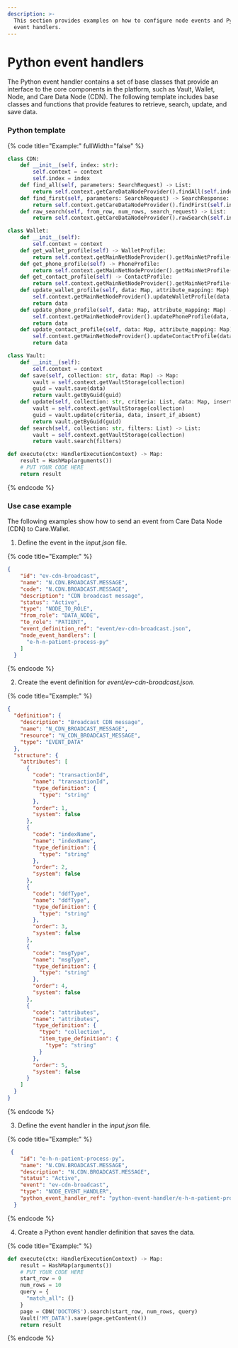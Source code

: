 ```yaml
---
description: >-
  This section provides examples on how to configure node events and Python
  event handlers.
---
```


# Python event handlers

The Python event handler contains a set of base classes that provide an interface to the core components in the platform, such as Vault, Wallet, Node, and Care Data Node (CDN). The following template includes base classes and functions that provide features to retrieve, search, update, and save data.

### Python template

{% code title="Example:" fullWidth="false" %}
```python
class CDN:
    def __init__(self, index: str):
        self.context = context
        self.index = index
    def find_all(self, parameters: SearchRequest) -> List:
        return self.context.getCareDataNodeProvider().findAll(self.index, parameters)
    def find_first(self, parameters: SearchRequest) -> SearchResponse:
        return self.context.getCareDataNodeProvider().findFirst(self.index, parameters)
    def raw_search(self, from_row, num_rows, search_request) -> List:
        return self.context.getCareDataNodeProvider().rawSearch(self.index, from_row, num_rows, search_request)

class Wallet:
    def __init__(self):
        self.context = context
    def get_wallet_profile(self) -> WalletProfile:
        return self.context.getMainNetNodeProvider().getMainNetProfile(ProfileType.WALLET)
    def get_phone_profile(self) -> PhoneProfile:
        return self.context.getMainNetNodeProvider().getMainNetProfile(ProfileType.PHONE)
    def get_contact_profile(self) -> ContactProfile:
        return self.context.getMainNetNodeProvider().getMainNetProfile(ProfileType.CONTACT)
    def update_wallet_profile(self, data: Map, attribute_mapping: Map) -> Map:
        self.context.getMainNetNodeProvider().updateWalletProfile(data, attribute_mapping)
        return data
    def update_phone_profile(self, data: Map, attribute_mapping: Map) -> Map:
        self.context.getMainNetNodeProvider().updatePhoneProfile(data, attribute_mapping)
        return data
    def update_contact_profile(self, data: Map, attribute_mapping: Map) -> Map:
        self.context.getMainNetNodeProvider().updateContactProfile(data, attribute_mapping)
        return data

class Vault:
    def __init__(self):
        self.context = context
    def save(self, collection: str, data: Map) -> Map:
        vault = self.context.getVaultStorage(collection)
        guid = vault.save(data)
        return vault.getByGuid(guid)
    def update(self, collection: str, criteria: List, data: Map, insert_if_absent: bool) -> Map:
        vault = self.context.getVaultStorage(collection)
        guid = vault.update(criteria, data, insert_if_absent)
        return vault.getByGuid(guid)
    def search(self, collection: str, filters: List) -> List:
        vault = self.context.getVaultStorage(collection)
        return vault.search(filters)

def execute(ctx: HandlerExecutionContext) -> Map:
    result = HashMap(arguments())
    # PUT YOUR CODE HERE
    return result
```
{% endcode %}

### Use case example

The following examples show how to send an event from Care Data Node (CDN) to Care.Wallet.

1. Define the event in the _input.json_ file.

{% code title="Example:" %}
```json
{
    "id": "ev-cdn-broadcast",
    "name": "N.CDN.BROADCAST.MESSAGE",
    "code": "N.CDN.BROADCAST.MESSAGE",
    "description": "CDN broadcast message",
    "status": "Active",
    "type": "NODE_TO_ROLE",
    "from_role": "DATA_NODE",
    "to_role": "PATIENT",
    "event_definition_ref": "event/ev-cdn-broadcast.json",
    "node_event_handlers": [
      "e-h-n-patient-process-py"
    ]
  }
```
{% endcode %}

2. Create the event definition for _event/ev-cdn-broadcast.json._

{% code title="Example:" %}
```json
{
  "definition": {
    "description": "Broadcast CDN message",
    "name": "N_CDN_BROADCAST_MESSAGE",
    "resource": "N_CDN_BROADCAST_MESSAGE",
    "type": "EVENT_DATA"
  },
  "structure": {
    "attributes": [
      {
        "code": "transactionId",
        "name": "transactionId",
        "type_definition": {
          "type": "string"
        },
        "order": 1,
        "system": false
      },
      {
        "code": "indexName",
        "name": "indexName",
        "type_definition": {
          "type": "string"
        },
        "order": 2,
        "system": false
      },
      {
        "code": "ddfType",
        "name": "ddfType",
        "type_definition": {
          "type": "string"
        },
        "order": 3,
        "system": false
      },
      {
        "code": "msgType",
        "name": "msgType",
        "type_definition": {
          "type": "string"
        },
        "order": 4,
        "system": false
      },
      {
        "code": "attributes",
        "name": "attributes",
        "type_definition": {
          "type": "collection",
          "item_type_definition": {
            "type": "string"
          }  
        },
        "order": 5,
        "system": false
      }
    ]
  }
}
```
{% endcode %}

3. Define the event handler in the _input.json_ file.

{% code title="Example:" %}
```json
 {
    "id": "e-h-n-patient-process-py",
    "name": "N.CDN.BROADCAST.MESSAGE",
    "description": "N.CDN.BROADCAST.MESSAGE",
    "status": "Active",
    "event": "ev-cdn-broadcast",
    "type": "NODE_EVENT_HANDLER",
    "python_event_handler_ref": "python-event-handler/e-h-n-patient-process.py"
  }
```
{% endcode %}

4. Create a Python event handler definition that saves the data.

{% code title="Example:" %}
```python
def execute(ctx: HandlerExecutionContext) -> Map:
    result = HashMap(arguments())
    # PUT YOUR CODE HERE
    start_row = 0
    num_rows = 10
    query = {
      "match_all": {}
    }
    page = CDN('DOCTORS').search(start_row, num_rows, query)
    Vault('MY_DATA').save(page.getContent())
    return result
```
{% endcode %}
